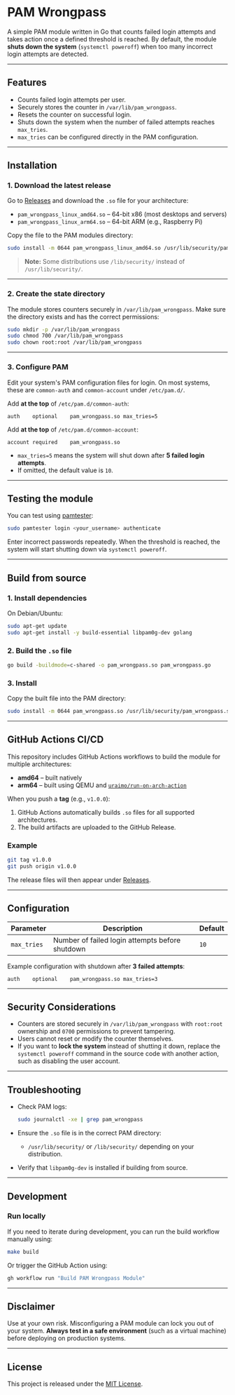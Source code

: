 # PAM Wrongpass

A simple PAM module written in Go that counts failed login attempts and takes action once a defined threshold is reached.
By default, the module **shuts down the system** (`systemctl poweroff`) when too many incorrect login attempts are detected.

---

## Features

- Counts failed login attempts per user.
- Securely stores the counter in `/var/lib/pam_wrongpass`.
- Resets the counter on successful login.
- Shuts down the system when the number of failed attempts reaches `max_tries`.
- `max_tries` can be configured directly in the PAM configuration.

---

## Installation

### 1. Download the latest release
Go to [Releases](../../releases) and download the `.so` file for your architecture:

- `pam_wrongpass_linux_amd64.so` – 64-bit x86 (most desktops and servers)
- `pam_wrongpass_linux_arm64.so` – 64-bit ARM (e.g., Raspberry Pi)

Copy the file to the PAM modules directory:

```bash
sudo install -m 0644 pam_wrongpass_linux_amd64.so /usr/lib/security/pam_wrongpass.so
````

> **Note:** Some distributions use `/lib/security/` instead of `/usr/lib/security/`.

---

### 2. Create the state directory

The module stores counters securely in `/var/lib/pam_wrongpass`.
Make sure the directory exists and has the correct permissions:

```bash
sudo mkdir -p /var/lib/pam_wrongpass
sudo chmod 700 /var/lib/pam_wrongpass
sudo chown root:root /var/lib/pam_wrongpass
```

---

### 3. Configure PAM

Edit your system's PAM configuration files for login.
On most systems, these are `common-auth` and `common-account` under `/etc/pam.d/`.

Add **at the top** of `/etc/pam.d/common-auth`:

```
auth    optional    pam_wrongpass.so max_tries=5
```

Add **at the top** of `/etc/pam.d/common-account`:

```
account required    pam_wrongpass.so
```

* `max_tries=5` means the system will shut down after **5 failed login attempts**.
* If omitted, the default value is `10`.

---

## Testing the module

You can test using [pamtester](https://github.com/firelizzard/pamtester):

```bash
sudo pamtester login <your_username> authenticate
```

Enter incorrect passwords repeatedly.
When the threshold is reached, the system will start shutting down via `systemctl poweroff`.

---

## Build from source

### 1. Install dependencies

On Debian/Ubuntu:

```bash
sudo apt-get update
sudo apt-get install -y build-essential libpam0g-dev golang
```

### 2. Build the `.so` file

```bash
go build -buildmode=c-shared -o pam_wrongpass.so pam_wrongpass.go
```

### 3. Install

Copy the built file into the PAM directory:

```bash
sudo install -m 0644 pam_wrongpass.so /usr/lib/security/pam_wrongpass.so
```

---

## GitHub Actions CI/CD

This repository includes GitHub Actions workflows to build the module for multiple architectures:

* **amd64** – built natively
* **arm64** – built using QEMU and [`uraimo/run-on-arch-action`](https://github.com/uraimo/run-on-arch-action)

When you push a **tag** (e.g., `v1.0.0`):

1. GitHub Actions automatically builds `.so` files for all supported architectures.
2. The build artifacts are uploaded to the GitHub Release.

### Example

```bash
git tag v1.0.0
git push origin v1.0.0
```

The release files will then appear under [Releases](../../releases).

---

## Configuration

| Parameter   | Description                                     | Default |
| ----------- | ----------------------------------------------- | ------- |
| `max_tries` | Number of failed login attempts before shutdown | `10`    |

Example configuration with shutdown after **3 failed attempts**:

```
auth    optional    pam_wrongpass.so max_tries=3
```

---

## Security Considerations

* Counters are stored securely in `/var/lib/pam_wrongpass` with `root:root` ownership and `0700` permissions to prevent tampering.
* Users cannot reset or modify the counter themselves.
* If you want to **lock the system** instead of shutting it down, replace the `systemctl poweroff` command in the source code with another action, such as disabling the user account.

---

## Troubleshooting

* Check PAM logs:

  ```bash
  sudo journalctl -xe | grep pam_wrongpass
  ```
* Ensure the `.so` file is in the correct PAM directory:

  * `/usr/lib/security/` or `/lib/security/` depending on your distribution.
* Verify that `libpam0g-dev` is installed if building from source.

---

## Development

### Run locally

If you need to iterate during development, you can run the build workflow manually using:

```bash
make build
```

Or trigger the GitHub Action using:

```bash
gh workflow run "Build PAM Wrongpass Module"
```

---

## Disclaimer

Use at your own risk.
Misconfiguring a PAM module can lock you out of your system.
**Always test in a safe environment** (such as a virtual machine) before deploying on production systems.

---

## License

This project is released under the [MIT License](LICENSE).

```
